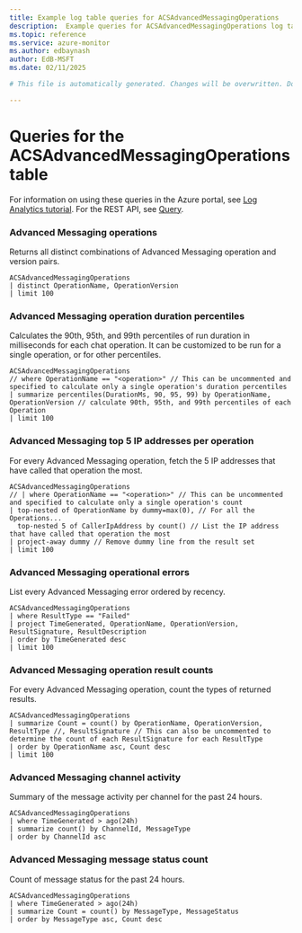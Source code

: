```yaml
---
title: Example log table queries for ACSAdvancedMessagingOperations
description:  Example queries for ACSAdvancedMessagingOperations log table
ms.topic: reference
ms.service: azure-monitor
ms.author: edbaynash
author: EdB-MSFT
ms.date: 02/11/2025

# This file is automatically generated. Changes will be overwritten. Do not change this file directly. 

---
```


# Queries for the ACSAdvancedMessagingOperations table

For information on using these queries in the Azure portal, see [Log Analytics tutorial](/azure/azure-monitor/logs/log-analytics-tutorial). For the REST API, see [Query](/rest/api/loganalytics/query).


### Advanced Messaging operations  


Returns all distinct combinations of Advanced Messaging operation and version pairs.  

```query
ACSAdvancedMessagingOperations
| distinct OperationName, OperationVersion 
| limit 100
```



### Advanced Messaging operation duration percentiles  


Calculates the 90th, 95th, and 99th percentiles of run duration in milliseconds for each chat operation. It can be customized to be run for a single operation, or for other percentiles.  

```query
ACSAdvancedMessagingOperations
// where OperationName == "<operation>" // This can be uncommented and specified to calculate only a single operation's duration percentiles
| summarize percentiles(DurationMs, 90, 95, 99) by OperationName, OperationVersion // calculate 90th, 95th, and 99th percentiles of each Operation
| limit 100

```



### Advanced Messaging top 5 IP addresses per operation  


For every Advanced Messaging operation, fetch the 5 IP addresses that have called that operation the most.  

```query
ACSAdvancedMessagingOperations
// | where OperationName == "<operation>" // This can be uncommented and specified to calculate only a single operation's count
| top-nested of OperationName by dummy=max(0), // For all the Operations...
  top-nested 5 of CallerIpAddress by count() // List the IP address that have called that operation the most
| project-away dummy // Remove dummy line from the result set
| limit 100
```



### Advanced Messaging operational errors  


List every Advanced Messaging error ordered by recency.  

```query
ACSAdvancedMessagingOperations
| where ResultType == "Failed"
| project TimeGenerated, OperationName, OperationVersion, ResultSignature, ResultDescription
| order by TimeGenerated desc
| limit 100
```



### Advanced Messaging operation result counts  


For every Advanced Messaging operation, count the types of returned results.  

```query
ACSAdvancedMessagingOperations
| summarize Count = count() by OperationName, OperationVersion, ResultType //, ResultSignature // This can also be uncommented to determine the count of each ResultSignature for each ResultType 
| order by OperationName asc, Count desc
| limit 100
```



### Advanced Messaging channel activity  


Summary of the message activity per channel for the past 24 hours.  

```query
ACSAdvancedMessagingOperations
| where TimeGenerated > ago(24h)
| summarize count() by ChannelId, MessageType
| order by ChannelId asc
```



### Advanced Messaging message status count  


Count of message status for the past 24 hours.  

```query
ACSAdvancedMessagingOperations
| where TimeGenerated > ago(24h)
| summarize Count = count() by MessageType, MessageStatus
| order by MessageType asc, Count desc
```

